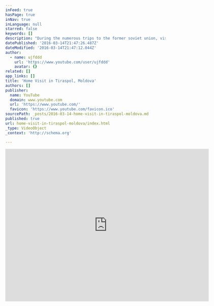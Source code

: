 ```yaml
---
inFeed: true
hasPage: true
inNav: true
inLanguage: null
starred: false
keywords: []
description: "During the numerous trips to the former soviet union, visited this amazing client of JDC's Hesed in Tiraspol Moldova. Talk about lesson in optimism... Hopefully you understand some Russian to hear him talk about his love to his wife, to life and to his family. About his hope to have many more \"Rosh HaShana\"."
datePublished: '2016-03-14T21:47:26.487Z'
dateModified: '2016-03-14T21:47:12.044Z'
author:
  - name: ujfddd
    url: 'https://www.youtube.com/user/ujfddd'
    avatar: {}
related: []
app_links: []
title: 'Home Visit in Tiraspol, Moldova'
authors: []
publisher:
  name: YouTube
  domain: www.youtube.com
  url: 'https://www.youtube.com/'
  favicon: 'https://www.youtube.com/favicon.ico'
sourcePath: _posts/2016-03-14-home-visit-in-tiraspol-moldova.md
published: true
url: home-visit-in-tiraspol-moldova/index.html
_type: VideoObject
_context: 'http://schema.org'

---
```

<iframe src="https://cdn.embedly.com/widgets/media.html?src=https%3A%2F%2Fwww.youtube.com%2Fembed%2Fvideoseries%3Flist%3DPL6498C53E14DA283E&amp;url=https%3A%2F%2Fwww.youtube.com%2Fwatch%3Fv%3DmX8zPWkSxgk%26index%3D14%26list%3DPL6498C53E14DA283E&amp;image=https%3A%2F%2Fi.ytimg.com%2Fvi%2FmX8zPWkSxgk%2Fhqdefault.jpg&amp;key=b7d04c9b404c499eba89ee7072e1c4f7&amp;type=text%2Fhtml&amp;schema=youtube" width="640" height="480" scrolling="no" frameborder="0" allowfullscreen="allowfullscreen" style=""></iframe>